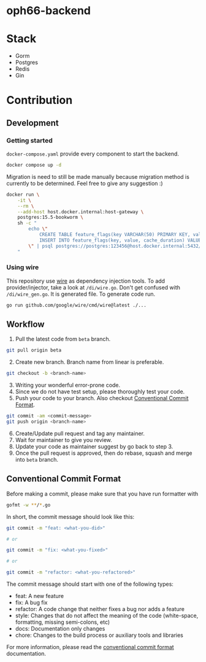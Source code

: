 # oph66-backend
# Stack
- Gorm
- Postgres
- Redis
- Gin

# Contribution

## Development
### Getting started
`docker-compose.yaml` provide every component to start the backend.
```sh
docker compose up -d
```
Migration is need to still be made manually because migration method is 
currently to be determined. Feel free to give any suggestion :)
```sh
docker run \
    -it \
    --rm \
    --add-host host.docker.internal:host-gateway \
    postgres:15.5-bookworm \
    sh -c "
        echo \"
            CREATE TABLE feature_flags(key VARCHAR(50) PRIMARY KEY, value BOOLEAN NOT NULL, cache_duration INT NOT NULL);
            INSERT INTO feature_flags(key, value, cache_duration) VALUES ('livestream', TRUE, 10);
        \" | psql postgres://postgres:123456@host.docker.internal:5432/postgres
    "
```

### Using wire
This repository use [wire](https://github.com/google/wire) as dependency 
injection tools. To add provider/injector, take a look at `/di/wire.go`. Don't 
get confused with `/di/wire_gen.go`. It is generated file. To generate code
run.
```sh
go run github.com/google/wire/cmd/wire@latest ./...
```

## Workflow
1. Pull the latest code from `beta` branch.
```sh
git pull origin beta
```
2. Create new branch. Branch name from linear is preferable.
```sh
git checkout -b <branch-name>
```
3. Writing your wonderful error-prone code.
4. Since we do not have test setup, please thoroughly test your code.
5. Push your code to your branch. Also checkout [Conventional Commit Format](#conventional-commit-format).
```sh
git commit -am <commit-message>
git push origin <branch-name>
```
6. Create/Update pull request and tag any maintainer.
7. Wait for maintainer to give you review.
8. Update your code as maintainer suggest by go back to step 3.
9. Once the pull request is approved, then do rebase, squash and merge into `beta` branch.

## Conventional Commit Format
Before making a commit, please make sure that you have run formatter with
```sh
gofmt -w **/*.go
```
In short, the commit message should look like this:

```bash
git commit -m "feat: <what-you-did>"

# or

git commit -m "fix: <what-you-fixed>"

# or

git commit -m "refactor: <what-you-refactored>"
```

The commit message should start with one of the following types:

- feat: A new feature
- fix: A bug fix
- refactor: A code change that neither fixes a bug nor adds a feature
- style: Changes that do not affect the meaning of the code (white-space, formatting, missing semi-colons, etc)
- docs: Documentation only changes
- chore: Changes to the build process or auxiliary tools and libraries

For more information, please read the [conventional commit format](https://www.conventionalcommits.org/en/v1.0.0/) documentation.